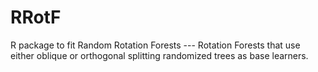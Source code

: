 # RRotF
R package to fit Random Rotation Forests ---  Rotation Forests that use either oblique or orthogonal splitting randomized trees as base learners.
